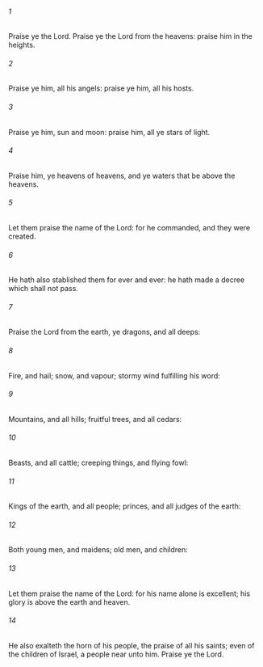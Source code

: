 ###### 1
Praise ye the Lord. Praise ye the Lord from the heavens: praise him in the heights.

###### 2
Praise ye him, all his angels: praise ye him, all his hosts.

###### 3
Praise ye him, sun and moon: praise him, all ye stars of light.

###### 4
Praise him, ye heavens of heavens, and ye waters that be above the heavens.

###### 5
Let them praise the name of the Lord: for he commanded, and they were created.

###### 6
He hath also stablished them for ever and ever: he hath made a decree which shall not pass.

###### 7
Praise the Lord from the earth, ye dragons, and all deeps:

###### 8
Fire, and hail; snow, and vapour; stormy wind fulfilling his word:

###### 9
Mountains, and all hills; fruitful trees, and all cedars:

###### 10
Beasts, and all cattle; creeping things, and flying fowl:

###### 11
Kings of the earth, and all people; princes, and all judges of the earth:

###### 12
Both young men, and maidens; old men, and children:

###### 13
Let them praise the name of the Lord: for his name alone is excellent; his glory is above the earth and heaven.

###### 14
He also exalteth the horn of his people, the praise of all his saints; even of the children of Israel, a people near unto him. Praise ye the Lord.

